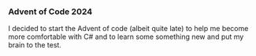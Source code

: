 ### Advent of Code 2024

I decided to start the Advent of code (albeit quite late) to help me become more comfortable with C# and to learn some something new and put my brain to the test.
